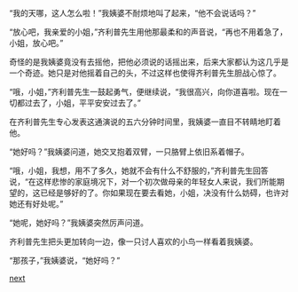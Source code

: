 
“我的天哪，这人怎么啦！”我姨婆不耐烦地叫了起来，“他不会说话吗？”

“放心吧，我亲爱的小姐，”齐利普先生用他那最柔和的声音说，“再也不用着急了，小姐，放心吧。”

奇怪的是我姨婆竟没有去摇他，把他必须说的话摇出来，后来大家都认为这几乎是一个奇迹。她只是对他摇着自己的头，不过这样也使得齐利普先生胆战心惊了。

“哦，小姐，”齐利普先生一鼓起勇气，便继续说，“我很高兴，向你道喜啦。现在一切都过去了，小姐，平平安安过去了。”

在齐利普先生专心发表这通演说的五六分钟时间里，我姨婆一直目不转睛地盯着他。

“她好吗？”我姨婆问道，她交叉抱着双臂，一只胳臂上依旧系着帽子。

“哦，小姐，我想，用不了多久，她就不会有什么不舒服的，”齐利普先生回答说，“在这样悲惨的家庭境况下，对一个初次做母亲的年轻女人来说，我们所能期望的，这已经是够好的了。你如果现在要去看她，小姐，决没有什么妨碍，也许对她还有好处呢。”

“她呢，她好吗？”我姨婆突然厉声问道。

齐利普先生把头更加转向一边，像一只讨人喜欢的小鸟一样看着我姨婆。

“那孩子，”我姨婆说，“她好吗？”

[next](page22.md)